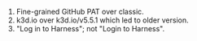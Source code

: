 1. Fine-grained GitHub PAT over classic.
2. k3d.io over k3d.io/v5.5.1 which led to older version.
3. "Log in to Harness"; not "Login to Harness".
